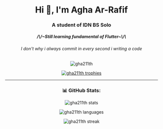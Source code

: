 <!-- Header -->
<h1 align="center">Hi 👋, I'm Agha Ar-Rafif</h1>
<h3 align="center">A student of IDN BS Solo</h3>
<h5 align="center">/\/~Still learning fundamental of Flutter~\/\</h5>
<h6 align="center">I don't why i always commit in every second i writing a code</h6>

<!-- Profile Views -->
<p align="center">
  <img src="https://komarev.com/ghpvc/?username=gha211th&label=Profile%20views&color=grey&style=flat" alt="gha211th" />
</p>

<!-- GitHub Trophy -->
<p align="center">
  <a href="https://github.com/ryo-ma/github-profile-trophy">
    <img src="https://github-profile-trophy.vercel.app/?username=gha211th&theme=darkhub&margin-w=15&margin-h=15&no-bg=true&no-frame=true" alt="gha211th trophies" />
  </a>
</p>

---

<!-- GitHub Stats -->
<h3 align="center">📊 GitHub Stats:</h3>
<p align="center">
  <img src="https://github-readme-stats.vercel.app/api?username=gha211th&show_icons=true&theme=dark&hide_border=true" alt="gha211th stats" />
</p>

<p align="center">
  <img src="https://github-readme-stats.vercel.app/api/top-langs?username=gha211th&show_icons=true&layout=compact&theme=dark&hide_border=true" alt="gha211th languages" />
</p>

<p align="center">
  <img src="https://github-readme-streak-stats.herokuapp.com/?user=gha211th&theme=dark&hide_border=true" alt="gha211th streak" />
</p>
